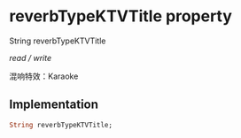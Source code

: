 


# reverbTypeKTVTitle property







String reverbTypeKTVTitle
  
_<span class="feature">read / write</span>_



<p>混响特效：Karaoke</p>



## Implementation

```dart
String reverbTypeKTVTitle;
```







